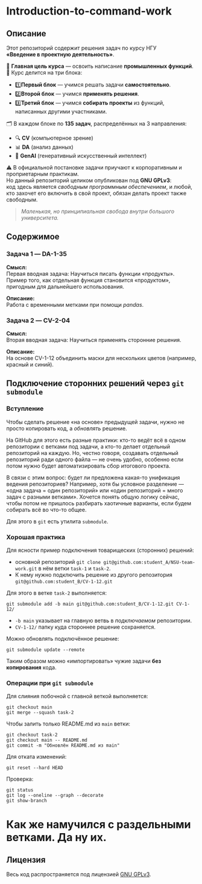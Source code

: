 # Introduction-to-command-work

## Описание
Этот репозиторий содержит решения задач по курсу НГУ  
**«Введение в проектную деятельность»**.  

🎯 **Главная цель курса** — освоить написание **промышленных функций**.
📌 Курс делится на три блока:  
* 1️⃣**Первый блок** — учимся решать задачи **самостоятельно**.  
* 2️⃣**Второй блок** — учимся **применять решения**.  
* 3️⃣**Третий блок** — учимся **собирать проекты** из функций, написанных другими участниками.

🗂 В каждом блоке по **135 задач**, распределённых на 3 направления:
- 🔍 **CV** (компьютерное зрение)
- 📊 **DA** (анализ данных)
- 🤖 **GenAI** (генеративный искусственный интеллект)


⚠️ В официальной постановке задачи приучают к корпоративным и проприетарным практикам.  
Но данный репозиторий целиком опубликован под **GNU GPLv3**:  
код здесь является *свободным программным обеспечением*, и любой, кто захочет его включить в свой проект, обязан делать проект также свободным.  

> *Маленькая, но принципиальная свобода внутри большого университета.*

## Содержимое
### Задача 1 — **DA-1-35**
**Смысл:**  
Первая вводная задача: Научиться писать функции «продукты».  
Пример того, как отдельная функция становится «продуктом», пригодным для дальнейшего использования.  

**Описание:**  
Работа с временными метками при помощи *pandas*.


### Задача 2 — **CV-2-04**
**Смысл:**  
Вторая вводная задача: Научиться применять сторонние решения.  

**Описание:**  
На основе CV-1-12 объединить маски для нескольких цветов (например, красный и синий).


## Подключение сторонних решений через `git submodule`
### Вступление
Чтобы сделать решение «на основе» предыдущей задачи, нужно не просто копировать код, а *обновлять* решение.  

На GitHub для этого есть разные практики: кто-то ведёт всё в одном репозитории с ветками под задачи, а кто-то делает отдельный репозиторий на каждую. Но, честно говоря, создавать отдельный репозиторий ради одного файла — не очень удобно, особенно если потом нужно будет автоматизировать сбор итогового проекта.  

В связи с этим вопрос: будет ли предложена какая-то унификация ведения репозиториев? Например, хотя бы условное разделение — «одна задача = один репозиторий» или «один репозиторий = много задач с разными ветками». Хочется понять общую логику сейчас, чтобы потом не пришлось разбирать хаотичные варианты, если будем собирать всё во что-то общее.  

Для этого в `git` есть утилита `submodule`.  

### Хорошая практика
Для ясности пример подключения товарищеских (сторонних) решений:  
* основной репозиторий `git clone git@github.com:student_A/NSU-team-work.git`
в нём ветки `task-1` и `task-2`.  
* К нему нужно подключить решение из другого репозитория `git@github.com:student_B/CV-1-12.git`

Для этого в ветке `task-2` выполняется:
```
git submodule add -b main git@github.com:student_B/CV-1-12.git CV-1-12/
```
* `-b main` указывает на главную ветвь в *подключаемом* репозитории.
* `CV-1-12/` папку куда стороннее решение сохраняется.  

Можно обновлять подключённое решение:
```
git submodule update --remote
```

Таким образом можно «импортировать» чужие задачи **без копирования** кода.


### Операции при `git submodule`
Для слияния побочной с главной веткой выполняется:

```
git checkout main
git merge --squash task-2
```

Чтобы залить только README.md из `main` ветки:
```
git checkout task-2
git checkout main -- README.md
git commit -m "Обновлён README.md из main"
```

Для отката изменений:
```
git reset --hard HEAD
```

Проверка:
```
git status
git log --oneline --graph --decorate
git show-branch
```

# **Как же намучился с раздельными ветками. Да ну их.**

## Лицензия
Весь код распространяется под лицензией [GNU GPLv3](https://www.gnu.org/licenses/gpl-3.0.html).

